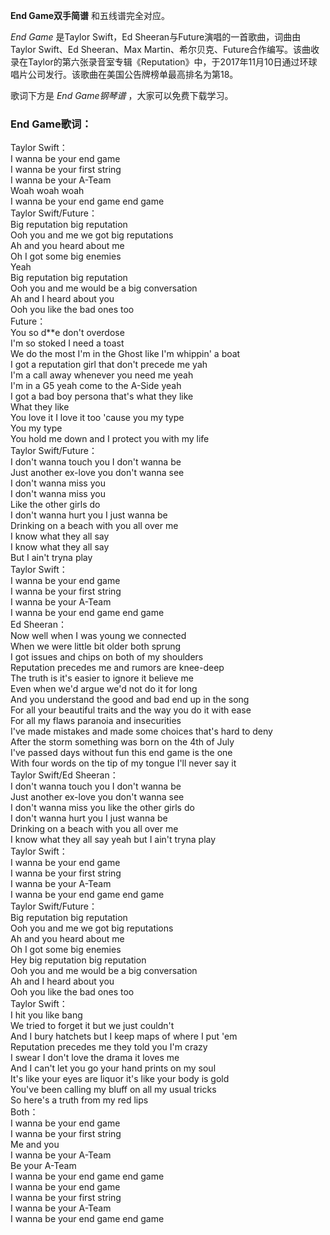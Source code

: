 

**End Game双手简谱** 和五线谱完全对应。

_End Game_ 是Taylor Swift，Ed Sheeran与Future演唱的一首歌曲，词曲由Taylor Swift、Ed
Sheeran、Max
Martin、希尔贝克、Future合作编写。该曲收录在Taylor的第六张录音室专辑《Reputation》中，于2017年11月10日通过环球唱片公司发行。该歌曲在美国公告牌榜单最高排名为第18。

歌词下方是 _End Game钢琴谱_ ，大家可以免费下载学习。

### End Game歌词：

Taylor Swift：  
I wanna be your end game  
I wanna be your first string  
I wanna be your A-Team  
Woah woah woah  
I wanna be your end game end game  
Taylor Swift/Future：  
Big reputation big reputation  
Ooh you and me we got big reputations  
Ah and you heard about me  
Oh I got some big enemies  
Yeah  
Big reputation big reputation  
Ooh you and me would be a big conversation  
Ah and I heard about you  
Ooh you like the bad ones too  
Future：  
You so d**e don't overdose  
I'm so stoked I need a toast  
We do the most I'm in the Ghost like I'm whippin' a boat  
I got a reputation girl that don't precede me yah  
I'm a call away whenever you need me yeah  
I'm in a G5 yeah come to the A-Side yeah  
I got a bad boy persona that's what they like  
What they like  
You love it I love it too 'cause you my type  
You my type  
You hold me down and I protect you with my life  
Taylor Swift/Future：  
I don't wanna touch you I don't wanna be  
Just another ex-love you don't wanna see  
I don't wanna miss you  
I don't wanna miss you  
Like the other girls do  
I don't wanna hurt you I just wanna be  
Drinking on a beach with you all over me  
I know what they all say  
I know what they all say  
But I ain't tryna play  
Taylor Swift：  
I wanna be your end game  
I wanna be your first string  
I wanna be your A-Team  
I wanna be your end game end game  
Ed Sheeran：  
Now well when I was young we connected  
When we were little bit older both sprung  
I got issues and chips on both of my shoulders  
Reputation precedes me and rumors are knee-deep  
The truth is it's easier to ignore it believe me  
Even when we'd argue we'd not do it for long  
And you understand the good and bad end up in the song  
For all your beautiful traits and the way you do it with ease  
For all my flaws paranoia and insecurities  
I've made mistakes and made some choices that's hard to deny  
After the storm something was born on the 4th of July  
I've passed days without fun this end game is the one  
With four words on the tip of my tongue I'll never say it  
Taylor Swift/Ed Sheeran：  
I don't wanna touch you I don't wanna be  
Just another ex-love you don't wanna see  
I don't wanna miss you like the other girls do  
I don't wanna hurt you I just wanna be  
Drinking on a beach with you all over me  
I know what they all say yeah but I ain't tryna play  
Taylor Swift：  
I wanna be your end game  
I wanna be your first string  
I wanna be your A-Team  
I wanna be your end game end game  
Taylor Swift/Future：  
Big reputation big reputation  
Ooh you and me we got big reputations  
Ah and you heard about me  
Oh I got some big enemies  
Hey big reputation big reputation  
Ooh you and me would be a big conversation  
Ah and I heard about you  
Ooh you like the bad ones too  
Taylor Swift：  
I hit you like bang  
We tried to forget it but we just couldn't  
And I bury hatchets but I keep maps of where I put 'em  
Reputation precedes me they told you I'm crazy  
I swear I don't love the drama it loves me  
And I can't let you go your hand prints on my soul  
It's like your eyes are liquor it's like your body is gold  
You've been calling my bluff on all my usual tricks  
So here's a truth from my red lips  
Both：  
I wanna be your end game  
I wanna be your first string  
Me and you  
I wanna be your A-Team  
Be your A-Team  
I wanna be your end game end game  
I wanna be your end game  
I wanna be your first string  
I wanna be your A-Team  
I wanna be your end game end game

